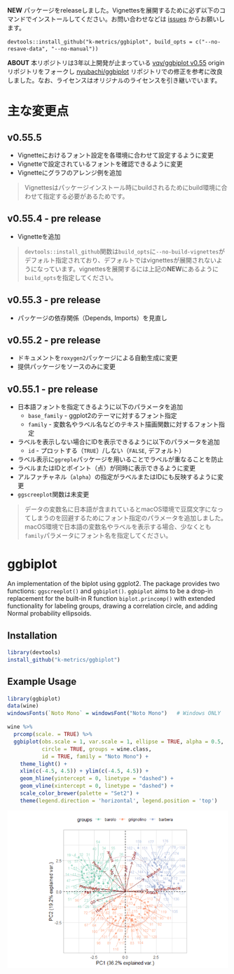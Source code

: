 <!-- README.md is generated from README.Rmd. Please edit that file -->
**NEW**
パッケージをreleaseしました。Vignettesを展開するために必ず以下のコマンドでインストールしてください。お問い合わせなどは [issues](https://github.com/k-metrics/ggbiplot/issues) からお願いします。

    devtools::install_github("k-metrics/ggbiplot", build_opts = c("--no-resave-data", "--no-manual"))

**ABOUT**
本リポジトリは3年以上開発が止まっている [vqv/ggbiplot v0.55](https://github.com/vqv/ggbiplot) originリポジトリをフォークし [nyubachi/ggbiplot](https://github.com/nyubachi/ggbiplot) リポジトリでの修正を参考に改良しました。なお、ライセンスはオリジナルのライセンスを引き継いでいます。

主な変更点
==========

v0.55.5
-------

-   Vignetteにおけるフォント設定を各環境に合わせて設定するように変更
-   Vignetteで設定されているフォントを確認できるように変更
-   Vignetteにグラフのアレンジ例を追加

> Vignettesはパッケージインストール時にbuildされるためにbuild環境に合わせて指定する必要があるためです。

v0.55.4 - pre release
---------------------

-   Vignetteを追加

> `devtools::install_github`関数は`build_opts`に`--no-build-vignettes`がデフォルト指定されており、デフォルトではvignettesが展開されないようになっています。vignettesを展開するには上記の**NEW**にあるように`build_opts`を指定してください。

v0.55.3 - pre release
---------------------

-   パッケージの依存関係（Depends, Imports）を見直し

v0.55.2 - pre release
---------------------

-   ドキュメントを`roxygen2`パッケージによる自動生成に変更
-   提供パッケージをソースのみに変更

v0.55.1 - pre release
---------------------

-   日本語フォントを指定てきるように以下のパラメータを追加
    -   `base_family` - ggplot2のテーマに対するフォント指定
    -   `family` - 変数名やラベル名などのテキスト描画関数に対するフォント指定
-   ラベルを表示しない場合にIDを表示できるように以下のパラメータを追加
    -   `id` - プロットする（`TRUE`）/しない（`FALSE`, デフォルト）
-   ラベル表示に`ggreple`パッケージを用いることでラベルが重なることを防止
-   ラベルまたはIDとポイント（点）が同時に表示できるように変更
-   アルファチャネル（`alpha`）の指定がラベルまたはIDにも反映するように変更
-   `ggscreeplot`関数は未変更

> データの変数名に日本語が含まれているとmacOS環境で豆腐文字になってしまうのを回避するためにフォント指定のパラメータを追加しました。macOS環境で日本語の変数名やラベルを表示する場合、少なくとも`family`パラメータにフォント名を指定してください。

ggbiplot
========

An implementation of the biplot using ggplot2. The package provides two functions: `ggscreeplot()` and `ggbiplot()`. `ggbiplot` aims to be a drop-in replacement for the built-in R function `biplot.princomp()` with extended functionality for labeling groups, drawing a correlation circle, and adding Normal probability ellipsoids.

Installation
------------

``` r
library(devtools)
install_github("k-metrics/ggbiplot")
```

Example Usage
-------------

``` r
library(ggbiplot)
data(wine)
windowsFonts(`Noto Mono` = windowsFont("Noto Mono")   # Windows ONLY
```

``` r
wine %>% 
  prcomp(scale. = TRUE) %>% 
  ggbiplot(obs.scale = 1, var.scale = 1, ellipse = TRUE, alpha = 0.5,
           circle = TRUE, groups = wine.class,
           id = TRUE, family = "Noto Mono") +
    theme_light() + 
    xlim(c(-4.5, 4.5)) + ylim(c(-4.5, 4.5)) + 
    geom_hline(yintercept = 0, linetype = "dashed") + 
    geom_vline(xintercept = 0, linetype = "dashed") + 
    scale_color_brewer(palette = "Set2") + 
    theme(legend.direction = 'horizontal', legend.position = 'top')
```

![](README-wine-example-1.png)
